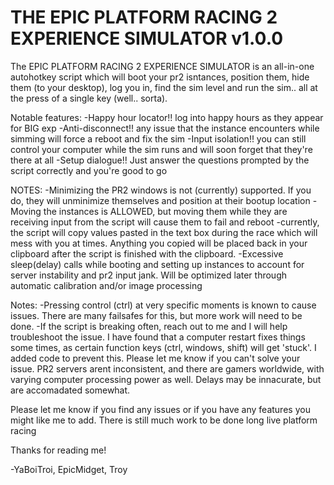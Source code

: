 # THE EPIC PLATFORM RACING 2 EXPERIENCE SIMULATOR v1.0.0

The EPIC PLATFORM RACING 2 EXPERIENCE SIMULATOR is an all-in-one autohotkey
script which will boot your pr2 isntances, position them, hide them (to your
desktop), log you in, find the sim level and run the sim.. all at the press
of a single key (well.. sorta). 

Notable features:
-Happy hour locator!! log into happy hours as they appear for BIG exp
-Anti-disconnect!! any issue that the instance encounters while simming will 
force a reboot and fix the sim
-Input isolation!! you can still control your computer
while the sim runs and will soon forget that they're there at all
-Setup dialogue!! Just answer the questions prompted by the script correctly
and you're good to go

NOTES:
-Minimizing the PR2 windows is not (currently) supported.
If you do, they will unminimize themselves and position at their bootup location
-Moving the instances is ALLOWED, but moving them while they are receiving input
from the script will cause them to fail and reboot
-currently, the script will copy values pasted in the text box during the
race which will mess with you at times. Anything you copied will be placed back
in your clipboard after the script is finished with the clipboard.
-Excessive sleep(delay) calls while booting and setting up instances to
account for server instability and pr2 input jank. Will be optimized later
through automatic calibration and/or image processing

Notes: 
-Pressing control (ctrl) at very specific moments is known to cause issues.
There are many failsafes for this, but more work will need to be done.
-If the script is breaking often, reach out to me and I will help troubleshoot
the issue. I have found that a computer restart fixes things some times, as
certain function keys (ctrl, windows, shift) will get 'stuck'. I added code
to prevent this. Please let me know if you can't solve your issue. PR2
servers arent inconsistent, and there are gamers worldwide, with varying 
computer processing power as well. Delays may be innacurate, but are accomadated
somewhat.


Please let me know if you find any issues or if you have any features
you might like me to add. There is still much work to be done
long live platform racing



Thanks for reading me!

-YaBoiTroi, EpicMidget, Troy